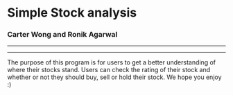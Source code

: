 # Simple Stock analysis
### Carter Wong and Ronik Agarwal
** **
** **

The purpose of this program is for users to get a better understanding of where their stocks stand. Users can check the rating of their stock and whether or not they should buy, sell or hold their stock. We hope you enjoy :)
